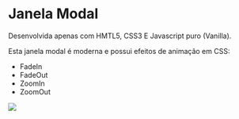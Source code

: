 <h1>Janela Modal</h1>
<p>Desenvolvida apenas com HMTL5, CSS3 E Javascript puro (Vanilla).</p>
<p>Esta janela modal é moderna e possui efeitos de animação em CSS:</p>
<ul>
<li>FadeIn</li>
<li>FadeOut</li>
<li>ZoomIn</li>
<li>ZoomOut</li>
</ul>
<img src="https://user-images.githubusercontent.com/89478867/130675082-afadd95d-113e-4929-a266-2c033a929533.gif" />
